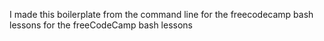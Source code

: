 I made this boilerplate
from the command line
for the freecodecamp bash lessons
for the freeCodeCamp bash lessons
